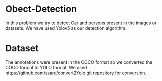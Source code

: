# Obect-Detection
In this problem we try to detect Car and persons present in the images or datasets.
We have used Yolov5 as our detection algorithm.
# Dataset
The annotations were present in the COCO format so we converted the COCO format to YOLO format. We used https://github.com/ssaru/convert2Yolo.git repository for conversion.
